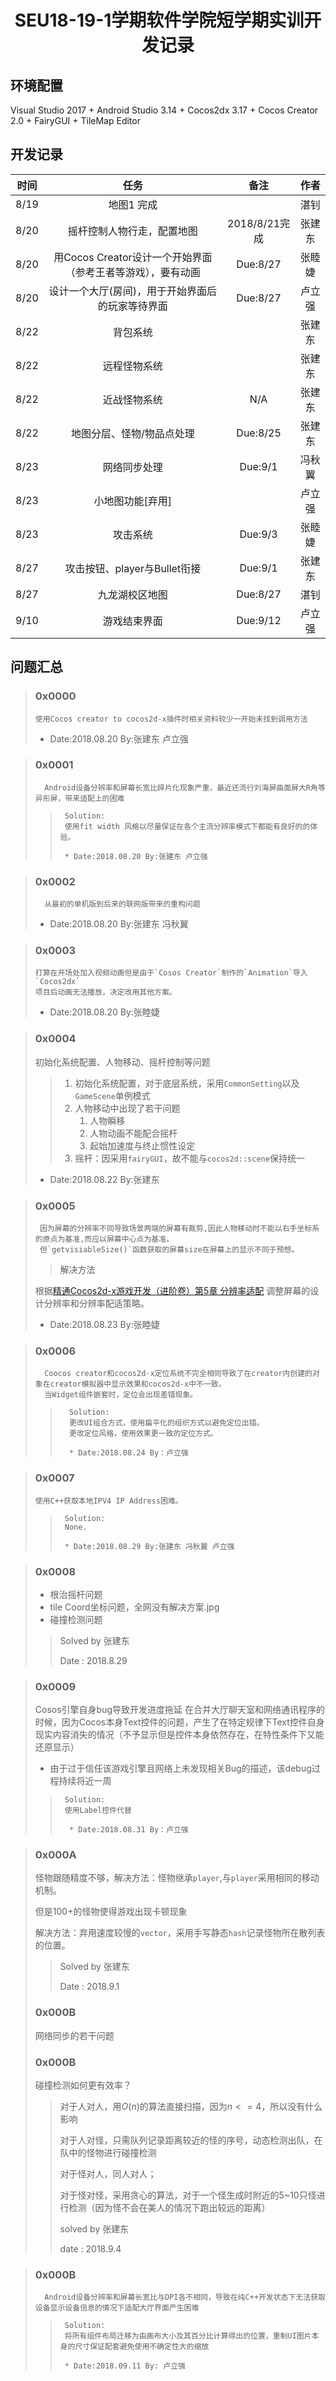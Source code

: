 # <center>SEU18-19-1学期软件学院短学期实训开发记录</center>

## 环境配置

Visual Studio 2017 + Android Studio 3.14 + Cocos2dx 3.17 + Cocos Creator 2.0 + FairyGUI + TileMap Editor

## 开发记录

| 时间 |                        任务                         |       备注       |  作者  |
| :--: | :---------------------------------------------------------: | :--------------: | :----: |
| 8/19 |                         地图1 完成                          |                  |  湛钊  |
| 8/20 |                 摇杆控制人物行走，配置地图                  |       2018/8/21完成       | 张建东 |
| 8/20 | 用Cocos Creator设计一个开始界面（参考王者等游戏），要有动画 |  Due:8/27 |张睦婕|
| 8/20 |      设计一个大厅(房间)，用于开始界面后的玩家等待界面       |Due:8/27 |卢立强|
| 8/22 | 背包系统 |  |  张建东      |
| 8/22 | 远程怪物系统 |  | 张建东|
| 8/22 | 近战怪物系统 |  N/A| 张建东|
| 8/22 | 地图分层、怪物/物品点处理 | Due:8/25 | 张建东 |
| 8/23 | 网络同步处理 | Due:9/1 | 冯秋翼 |
| 8/23 | 小地图功能[弃用]| | 卢立强|
| 8/23 |攻击系统|Due:9/3|张睦婕|
| 8/27 |攻击按钮、player与Bullet衔接|Due:9/1|张建东|
| 8/27 |九龙湖校区地图|Due:8/27|湛钊|
|9/10|游戏结束界面|Due:9/12|卢立强


## 问题汇总
>  ###  0x0000
>     使用Cocos creator to cocos2d-x插件时相关资料较少一开始未找到调用方法
>
>    * Date:2018.08.20 By:张建东 卢立强

> ### 0x0001
>       Android设备分辨率和屏幕长宽比碎片化现象严重，最近还流行刘海屏曲面屏大R角等异形屏，带来适配上的困难
> >      Solution:
> >      使用fit width 风格以尽量保证在各个主流分辨率模式下都能有良好的的体验。
> >
> >      * Date:2018.08.20 By:张建东 卢立强

> ### 0x0002
>       从最初的单机版到后来的联网版带来的重构问题
>
>   * Date:2018.08.20 By:张建东 冯秋翼

> ### 0x0003
>     打算在开场处加入视频动画但是由于`Cosos Creator`制作的`Animation`导入`Cocos2dx`
>     项目后动画无法播放，决定改用其他方案。
>
>   * Date:2018.08.20 By:张睦婕

> ###  0x0004
>
> 初始化系统配置、人物移动、摇杆控制等问题
>
> > 1. 初始化系统配置，对于底层系统，采用`CommonSetting`以及`GameScene`单例模式
> > 2. 人物移动中出现了若干问题
> >    1. 人物瞬移
> >    2. 人物动画不能配合摇杆
> >    3. 起始加速度与终止惯性设定
> > 3. 摇杆：因采用`fairyGUI`，故不能与`cocos2d::scene`保持统一
>   * Date:2018.08.22 By:张建东

> ### 0x0005
>      因为屏幕的分辨率不同导致场景两端的屏幕有裁剪,因此人物移动时不能以右手坐标系的原点为基准,而应以屏幕中心点为基准。
>      但`getvisiableSize()`函数获取的屏幕size在屏幕上的显示不同于预想。
> > 解决方法
>
>根据[精通Cocos2d-x游戏开发（进阶卷）第5章 分辨率适配](https://blog.csdn.net/u010401391/article/details/79397116)
>调整屏幕的设计分辨率和分辨率配适策略。
>
>   * Date:2018.08.23 By:张睦婕

> ### 0x0006
>       Coocos creator和cocos2d-x定位系统不完全相同导致了在creator内创建的对象在creator模拟器中显示效果和cocos2d-x中不一致。
>       当Widget组件嵌套时，定位会出现差错现象。
> >       Solution:
> >       更改UI组合方式，使用扁平化的组织方式以避免定位出错。
> >       更改定位风格，使用效果更一致的定位方式。
> >
> >       * Date:2018.08.24 By：卢立强

> ### 0x0007
>     使用C++获取本地IPV4 IP Address困难。
> >      Solution:
> >      None.
> >
> >      * Date:2018.08.29 By:张建东 冯秋翼 卢立强

> ### 0x0008
>
> * 根治摇杆问题
> * tile Coord坐标问题，全网没有解决方案.jpg
> * 碰撞检测问题
>
> > Solved by 张建东
> >
> > Date : 2018.8.29
>
>

> ### 0x0009
>   Cosos引擎自身bug导致开发进度拖延
>   在合并大厅聊天室和网络通讯程序的时候，因为Cocos本身Text控件的问题，产生了在特定规律下Text控件自身现实内容消失的情况（不予显示但是控件本身依然存在，在特性条件下又能还原显示）
>   * 由于过于信任该游戏引擎且网络上未发现相关Bug的描述，该debug过程持续将近一周
> >      Solution:
> >      使用Label控件代替
> >
> >       * Date:2018.08.31 By：卢立强

> ### 0x000A
>
> 怪物跟随精度不够，解决方法：怪物继承`player`,与`player`采用相同的移动机制。
>
> 但是100+的怪物使得游戏出现卡顿现象
>
> 解决方法：弃用速度较慢的`vector`，采用手写静态`hash`记录怪物所在散列表的位置。
>
> > Solved by 张建东
> >
> > Date : 2018.9.1
>
> ### 0x000B
>
> 网络同步的若干问题
>
> ### 0x000B
>
> 碰撞检测如何更有效率？
>
> > 对于人对人，用$O(n)$的算法直接扫描，因为$n<=4$，所以没有什么影响
> >
> > 对于人对怪，只需队列记录距离较近的怪的序号，动态检测出队，在队中的怪物进行碰撞检测
> >
> > 对于怪对人，同人对人；
> >
> > 对于怪对怪，采用贪心的算法，对于一个怪生成时附近的5~10只怪进行检测（因为怪不会在美人的情况下跑出较远的距离）
> >
> > solved by 张建东
> >
> > date : 2018.9.4

> ### 0x000B
>       Android设备分辨率和屏幕长宽比与DPI各不相同，导致在纯C++开发状态下无法获取设备显示设备信息的情况下适配大厅界面产生困难
> >      Solution:
> >      将所有组件布局迁移为由画布大小及其百分比计算得出的位置，重制UI图片本身的尺寸保证配套避免使用不确定性大的缩放
> >
> >      * Date:2018.09.11 By: 卢立强